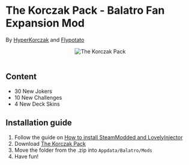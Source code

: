 # The Korczak Pack - Balatro Fan Expansion Mod
By [HyperKorczak](https://korczak.newgrounds.com/) and [Flypotato](https://x.com/Flypotato123)
<div align="center">
    <img src="https://github.com/user-attachments/assets/62afad10-9ae2-47ea-9fe4-be176847267a" alt="The Korczak Pack"/>
</div>
<br/>

## Content
* 30 New Jokers
* 10 New Challenges
* 4 New Deck Skins

## Installation guide
1. Follow the guide on [How to install SteamModded and LovelyInjector](https://github.com/Steamodded/smods/wiki)
2. Download [The Korczak Pack](https://github.com/flypotato123/TheKorczakPack/releases)
3. Move the folder from the .zip into `Appdata/Balatro/Mods`
4. Have fun!
